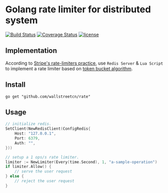 Golang rate limiter for distributed system
======
[![Build Status](https://travis-ci.org/wallstreetcn/rate.svg?branch=master)](https://travis-ci.org/wallstreetcn/rate)
[![Coverage Status](https://coveralls.io/repos/github/wallstreetcn/rate/badge.svg?branch=master)](https://coveralls.io/github/wallstreetcn/rate?branch=master)
[![license](http://img.shields.io/badge/license-MIT-red.svg?style=flat)](https://raw.githubusercontent.com/wallstreetcn/rate/master/LICENSE)


## Implementation
According to [Stripe's rate-limiters practice](https://stripe.com/blog/rate-limiters), use `Redis Server` & `Lua Script` to implement a rate limiter based on [token bucket algorithm](https://en.wikipedia.org/wiki/Token_bucket).

## Install
```shell
go get "github.com/wallstreetcn/rate"
```

## Usage
```go
// initialize redis.
SetClient(NewRedisClient(ConfigRedis{
    Host: "127.0.0.1",
    Port: 6379,
    Auth: "",
}))

// setup a 1 ops/s rate limiter.
limiter := NewLimiter(Every(time.Second), 1, "a-sample-operation")
if limiter.Allow() {
    // serve the user request
} else {
    // reject the user request
}
```
